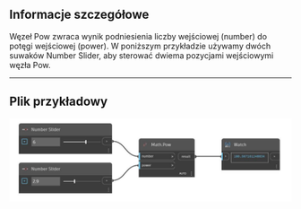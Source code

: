 ## Informacje szczegółowe
Węzeł Pow zwraca wynik podniesienia liczby wejściowej (number) do potęgi wejściowej (power). W poniższym przykładzie używamy dwóch suwaków Number Slider, aby sterować dwiema pozycjami wejściowymi węzła Pow.
___
## Plik przykładowy

![Pow](./DSCore.Math.Pow_img.jpg)

